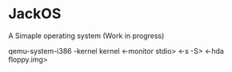 # JackOS
A Simaple operating system (Work in progress)

qemu-system-i386 -kernel kernel <-monitor stdio> <-s -S> <-hda floppy.img>
